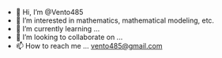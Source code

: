 - 👋 Hi, I’m @Vento485
- 👀 I’m interested in mathematics, mathematical modeling, etc. 
- 🌱 I’m currently learning ...
- 💞️ I’m looking to collaborate on ...
- 📫 How to reach me ...
vento485@gmail.com
<!---
Vento485/Vento485 is a ✨ special ✨ repository because its `README.md` (this file) appears on your GitHub profile.
You can click the Preview link to take a look at your changes.
--->
